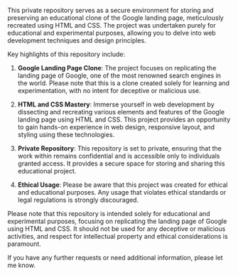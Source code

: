 This private repository serves as a secure environment for storing and preserving an educational clone of the Google landing page, meticulously recreated using HTML and CSS. The project was undertaken purely for educational and experimental purposes, allowing you to delve into web development techniques and design principles.

Key highlights of this repository include:

1. **Google Landing Page Clone**: The project focuses on replicating the landing page of Google, one of the most renowned search engines in the world. Please note that this is a clone created solely for learning and experimentation, with no intent for deceptive or malicious use.

2. **HTML and CSS Mastery**: Immerse yourself in web development by dissecting and recreating various elements and features of the Google landing page using HTML and CSS. This project provides an opportunity to gain hands-on experience in web design, responsive layout, and styling using these technologies.

3. **Private Repository**: This repository is set to private, ensuring that the work within remains confidential and is accessible only to individuals granted access. It provides a secure space for storing and sharing this educational project.

4. **Ethical Usage**: Please be aware that this project was created for ethical and educational purposes. Any usage that violates ethical standards or legal regulations is strongly discouraged.

Please note that this repository is intended solely for educational and experimental purposes, focusing on replicating the landing page of Google using HTML and CSS. It should not be used for any deceptive or malicious activities, and respect for intellectual property and ethical considerations is paramount.

If you have any further requests or need additional information, please let me know.
